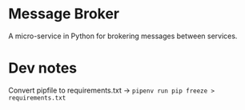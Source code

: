 # Message Broker

A micro-service in Python for brokering messages between services.

# Dev notes

Convert pipfile to requirements.txt ->
`pipenv run pip freeze > requirements.txt`
